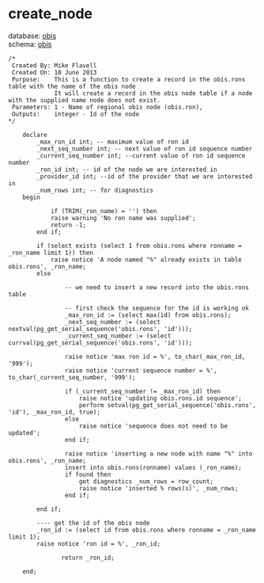# create_node
database: [obis](../)  
schema: [obis](obis)  

    
    /*
     Created By: Mike Flavell
     Created On: 10 June 2013
     Purpose:    This is a function to create a record in the obis.rons table with the name of the obis node
                 It will create a record in the obis node table if a node with the supplied name node does not exist.
     Parameters: 1 - Name of regional obis node (obis.ron), 
     Outputs:    integer - Id of the node
    */
    
    	declare
    		_max_ron_id int; -- maximum value of ron id
    		_next_seq_number int; -- next value of ron id sequence number
    		_current_seq_number int; --current value of ron id sequence number
    		_ron_id int; -- id of the node we are interested in
    		_provider_id int; --id of the provider that we are interested in
    		_num_rows int; -- for diagnostics
    	begin
    
    	        if (TRIM(_ron_name) = '') then
    			raise warning 'No ron name was supplied';
    			return -1;
    		end if;
    
    		if (select exists (select 1 from obis.rons where ronname = _ron_name limit 1)) then
    			raise notice 'A node named "%" already exists in table obis.rons', _ron_name;
    		else
    		
    				-- we need to insert a new record into the obis.rons table
    
    				-- first check the sequence for the id is working ok
    				_max_ron_id := (select max(id) from obis.rons);
    				_next_seq_number := (select nextval(pg_get_serial_sequence('obis.rons', 'id')));
    				_current_seq_number := (select currval(pg_get_serial_sequence('obis.rons', 'id')));
    			
    				raise notice 'max ron id = %', to_char(_max_ron_id, '999');
    				raise notice 'current sequence number = %', to_char(_current_seq_number, '999');
    			       
    				if (_current_seq_number != _max_ron_id) then
    					raise notice 'updating obis.rons.id sequence';
    					perform setval(pg_get_serial_sequence('obis.rons', 'id'), _max_ron_id, true);
    				else
    					raise notice 'sequence does not need to be updated';
    				end if;
    				
    				raise notice 'inserting a new node with name "%" into obis.rons', _ron_name;
    				insert into obis.rons(ronname) values (_ron_name);
    				if found then
    					get diagnostics _num_rows = row_count;
    					raise notice 'inserted % rows(s)', _num_rows;
    				end if;
    			
    		end if;
    
    		---- get the id of the obis node
    		_ron_id := (select id from obis.rons where ronname = _ron_name limit 1);
    		raise notice 'ron id = %', _ron_id;
    
                   return _ron_id;
                   
    	end;
